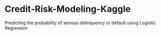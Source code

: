 # Credit-Risk-Modeling-Kaggle
Predicting the probability of serious delinquency or default using Logistic Regression
